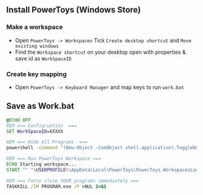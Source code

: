 ## Install PowerToys (Windows Store)
### Make a workspace
- Open `PowerToys -> Workspaces` Tick `Create desktop shortcut` and `Move existing windows`
- Find the `Workspace shortcut` on your desktop open with properties & save id as `WorkSpaceID`
### Create key mapping
- Open `PowerToys -> Keyboard Manager` and map keys to run `work.bat`
## Save as Work.bat
```bat
@ECHO OFF
REM === Configruation  ===
SET WorkSpaceID=XXXXX

REM === Hide All Programs  ===
powershell -command "(New-Object -ComObject shell.application).ToggleDesktop()"

REM === Run PowerToys Workspace ===
ECHO Starting workspace...
START "" "%USERPROFILE%\AppData\Local\PowerToys\PowerToys.WorkspacesLauncher.exe" {%WorkSpaceID%} 1

REM === Force close YOUR programs immediately ===
TASKKILL /IM PROGRAM.exe /F >NUL 2>&1
```
